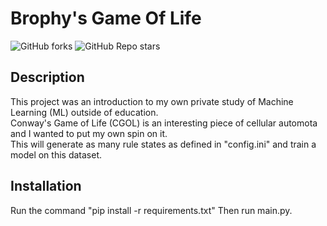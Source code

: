 # Brophy's Game Of Life

<img alt="GitHub forks" src="https://img.shields.io/github/forks/Chris-B33/Brophys-Game-Of-Life"> <img alt="GitHub Repo stars" src="https://img.shields.io/github/stars/Chris-B33/Brophys-Game-Of-Life">

## Description
This project was an introduction to my own private study of Machine Learning (ML) outside of education. <br>
Conway's Game of Life (CGOL) is an interesting piece of cellular automota and I wanted to put my own spin on it. <br>
This will generate as many rule states as defined in "config.ini" and train a model on this dataset.

## Installation
Run the command "pip install -r requirements.txt" 
Then run main.py.

